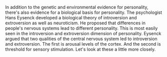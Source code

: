 In addition to the genetic and environmental evidence for personality, there's
also evidence for a biological basis for personality. The psychologist Hans
Eysenck developed a biological theory of introversion and extroversion as well
as neuroticism. He proposed that differences in people's nervous systems lead
to different personality. This is most easily seen in the introversion and
extroversion dimension of personality. Eysenck argued that two qualities of the
central nervous system led to introversion and extroversion. The first is
arousal levels of the cortex. And the second is threshold for sensory
stimulation. Let's look at these a little more closely.
